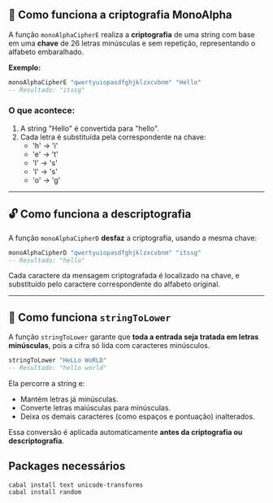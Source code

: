 

## 🔄 Como funciona a criptografia MonoAlpha

A função `monoAlphaCipherE` realiza a **criptografia** de uma string com base em uma **chave** de 26 letras minúsculas e sem repetição, representando o alfabeto embaralhado.

**Exemplo:**

```haskell
monoAlphaCipherE "qwertyuiopasdfghjklzxcvbnm" "Hello"
-- Resultado: "itssg"
```

### O que acontece:

1. A string "Hello" é convertida para "hello".
2. Cada letra é substituída pela correspondente na chave:
   - 'h' → 'i'
   - 'e' → 't'
   - 'l' → 's'
   - 'l' → 's'
   - 'o' → 'g'

---

## 🔓 Como funciona a descriptografia

A função `monoAlphaCipherD` **desfaz** a criptografia, usando a mesma chave:

```haskell
monoAlphaCipherD "qwertyuiopasdfghjklzxcvbnm" "itssg"
-- Resultado: "hello"
```

Cada caractere da mensagem criptografada é localizado na chave, e substituído pelo caractere correspondente do alfabeto original.

---

## 🔡 Como funciona `stringToLower`

A função `stringToLower` garante que **toda a entrada seja tratada em letras minúsculas**, pois a cifra só lida com caracteres minúsculos.

```haskell
stringToLower "HeLLo WoRLD"
-- Resultado: "hello world"
```

Ela percorre a string e:
- Mantém letras já minúsculas.
- Converte letras maiúsculas para minúsculas.
- Deixa os demais caracteres (como espaços e pontuação) inalterados.

Essa conversão é aplicada automaticamente **antes da criptografia ou descriptografia**.


## Packages necessários 
```
cabal install text unicode-transforms
cabal install random
```
